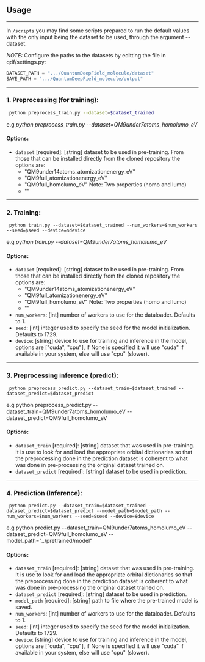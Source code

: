 ## Usage
------------------------------

In `/scripts` you may find some scripts prepared to run the default values with the only input being the dataset to be used, through the argument --dataset.

*NOTE:* Configure the paths to the datasets by editting the file in qdf/settings.py:
```python
DATASET_PATH = ".../QuantumDeepField_molecule/dataset"
SAVE_PATH = ".../QuantumDeepField_molecule/output"
```
----------------------------------------
### 1. Preprocessing (for training):

```bash
 python preprocess_train.py --dataset=$dataset_trained
```

e.g _python preprocess_train.py --dataset=QM9under7atoms_homolumo_eV_

#### Options:

* `dataset` [required]: [string] dataset to be used in pre-training. From those that can be installed directly from the cloned repository the options are:
    * "QM9under14atoms_atomizationenergy_eV"
    * "QM9full_atomizationenergy_eV"
    * "QM9full_homolumo_eV" Note: Two properties (homo and lumo)
    * "<your choice>"

----------------------------------------
### 2. Training:

```shell
 python train.py --dataset=$dataset_trained --num_workers=$num_workers --seed=$seed --device=$device
```

e.g _python train.py --dataset=QM9under7atoms_homolumo_eV_

#### Options:

 * `dataset` [required]: [string] dataset to be used in pre-training. From those that can be installed directly from the cloned repository the options are:
    * "QM9under14atoms_atomizationenergy_eV"
    * "QM9full_atomizationenergy_eV"
    * "QM9full_homolumo_eV" Note: Two properties (homo and lumo)
    * "<your choice>"
 * `num_workers`: [int] number of workers to use for the dataloader. Defaults to 1.
 * `seed`: [int] integer used to specify the seed for the model initialization. Defaults to 1729.
 * `device`: [string] device to use for training and inference in the model, options are ["cuda", "cpu"], if None is specified it will use "cuda" if available in your system, else will use "cpu" (slower).
 
---------------------------------------------------
### 3. Preprocessing inference (predict):

```shell
 python preprocess_predict.py --dataset_train=$dataset_trained --dataset_predict=$dataset_predict
```
e.g python preprocess_predict.py --dataset_train=QM9under7atoms_homolumo_eV --dataset_predict=QM9full_homolumo_eV

#### Options:

 * `dataset_train` [required]: [string] dataset that was used in pre-training. It is use to look for and load the appropriate orbital dictionaries so that the preprocessing done in the prediction dataset is coherent to what was done in pre-processing the original dataset trained on.
 * `dataset_predict` [required]: [string] dataset to be used in prediction.


----------------------------------------
### 4. Prediction (Inference):

```shell
 python predict.py --dataset_train=$dataset_trained --dataset_predict=$dataset_predict --model_path=$model_path --num_workers=$num_workers --seed=$seed --device=$device
```
e.g python predict.py --dataset_train=QM9under7atoms_homolumo_eV --dataset_predict=QM9full_homolumo_eV --model_path="../pretrained/model"

#### Options:

 * `dataset_train` [required]: [string] dataset that was used in pre-training. It is use to look for and load the appropriate orbital dictionaries so that the preprocessing done in the prediction dataset is coherent to what was done in pre-processing the original dataset trained on.
 * `dataset_predict` [required]: [string] dataset to be used in prediction.
 * `model_path` [required]: [string] path to file where the pre-trained model is saved.
 * `num_workers`: [int] number of workers to use for the dataloader. Defaults to 1.
 * `seed`: [int] integer used to specify the seed for the model initialization. Defaults to 1729.
 * `device`: [string] device to use for training and inference in the model, options are ["cuda", "cpu"], if None is specified it will use "cuda" if available in your system, else will use "cpu" (slower).